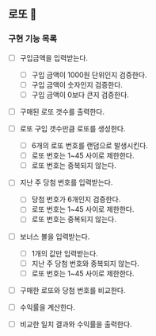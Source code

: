 ## 로또 🎱

### 구현 기능 목록

- [ ] 구입금액을 입력받는다.
  - [ ] 구입 금액이 1000원 단위인지 검증한다.
  - [ ] 구입 금액이 숫자인지 검증한다.
  - [ ] 구입 금액이 0보다 큰지 검증한다.
- [ ] 구매된 로또 갯수를 출력한다.
- [ ] 로또 구입 갯수만큼 로또를 생성한다.
  - [ ] 6개의 로또 번호를 랜덤으로 발생시킨다.
  - [ ] 로또 번호는 1~45 사이로 제한한다.
  - [ ] 로또 번호는 중복되지 않는다.
- [ ] 지난 주 당첨 번호를 입력받는다.
  - [ ] 당첨 번호가 6개인지 검증한다.
  - [ ] 로또 번호는 1~45 사이로 제한한다.
  - [ ] 로또 번호는 중복되지 않는다.
- [ ] 보너스 볼을 입력받는다.
  - [ ] 1개의 값만 입력받는다.
  - [ ] 지난 주 당첨 번호와 중복되지 않는다.
  - [ ] 로또 번호는 1~45 사이로 제한한다.
- [ ] 구매한 로또와 당첨 번호를 비교한다.
- [ ] 수익률을 계산한다.
- [ ] 비교한 일치 결과와 수익률을 출력한다.

